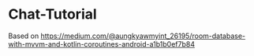 # Chat-Tutorial

Based on https://medium.com/@aungkyawmyint_26195/room-database-with-mvvm-and-kotlin-coroutines-android-a1b1b0ef7b84

